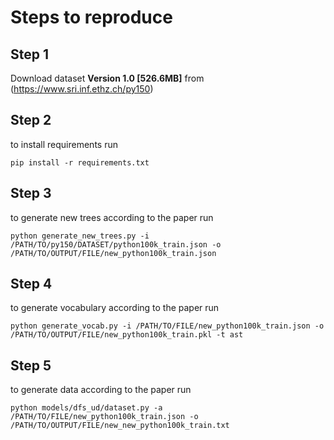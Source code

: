 # Steps to reproduce

## Step 1
Download dataset **Version 1.0 [526.6MB]** from (https://www.sri.inf.ethz.ch/py150)

## Step 2
to install requirements run 
``` 
pip install -r requirements.txt
``` 
## Step 3
to generate new trees according to the paper run 
```
python generate_new_trees.py -i /PATH/TO/py150/DATASET/python100k_train.json -o /PATH/TO/OUTPUT/FILE/new_python100k_train.json
```
## Step 4
to generate vocabulary according to the paper run
```
python generate_vocab.py -i /PATH/TO/FILE/new_python100k_train.json -o /PATH/TO/OUTPUT/FILE/new_python100k_train.pkl -t ast
```
## Step 5
to generate data according to the paper run
```
python models/dfs_ud/dataset.py -a /PATH/TO/FILE/new_python100k_train.json -o /PATH/TO/OUTPUT/FILE/new_new_python100k_train.txt
```